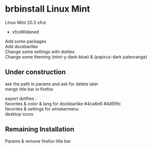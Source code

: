 # brbinstall Linux Mint
Linux Mint 20.3 xfce  

- xfceWidened  

Add some packages  
Add dockbarlike  
Change some settings with dotiles  
Change some theming (mint-y-dark-blue) & (papirus-dark paleorange)  

## Under construction

ask the path in params and ask for delete later  
merge title bar in firefox  

export dotfiles :  
favorites & color & lang for dockbarlike #4ca6e6 #4d5f9c  
favorites & settings for whiskermenu  
desktop icons  

## Remaining Installation

Params & remove firefox title bar  
